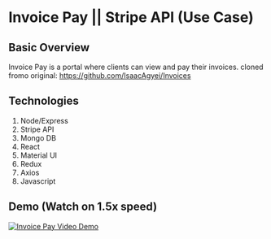 # Invoice Pay || Stripe API (Use Case)

## Basic Overview
Invoice Pay is a portal where clients can view and pay their invoices.
cloned fromo original: https://github.com/IsaacAgyei/Invoices


## Technologies 
1. Node/Express
1. Stripe API
1. Mongo DB
1. React
1. Material UI
1. Redux
1. Axios
1. Javascript


## Demo (Watch on 1.5x speed)
<a href="https://www.youtube.com/watch?v=sjEGhWhqDig" target="_blank" rel="noopener noreferrer" title="Invoice Pay Video Demo"><img alt="Invoice Pay Video Demo" /></a>
